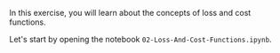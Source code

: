 In this exercise, you will learn about the concepts of loss and cost functions.

Let's start by opening the notebook `02-Loss-And-Cost-Functions.ipynb`.
